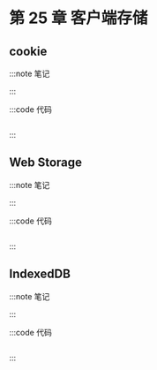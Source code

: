 # 第 25 章 客户端存储

## cookie

:::note 笔记

:::

:::code 代码

```js
```

:::

## Web Storage

:::note 笔记

:::

:::code 代码

```js
```

:::

## IndexedDB

:::note 笔记

:::

:::code 代码

```js
```

:::
